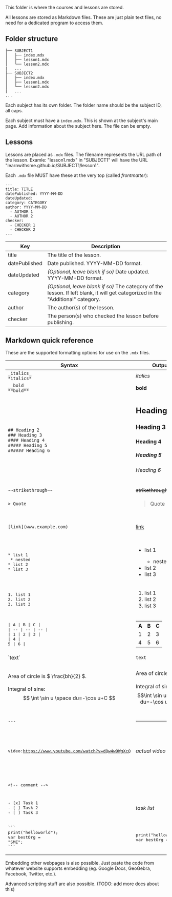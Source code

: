 This folder is where the courses and lessons are stored.

All lessons are stored as Markdown files. These are just plain text files, no need for a dedicated program to access them.

## Folder structure
```
├── SUBJECT1
│   ├── index.mdx
│   ├── lesson1.mdx
│   └── lesson2.mdx
|   ...
├── SUBJECT2
│   ├── index.mdx
│   ├── lesson1.mdx
│   └── lesson2.mdx
|   ...
...
```

Each subject has its own folder. The folder name should be the subject ID, all caps.

Each subject must have a `index.mdx`. This is shown at the subject's main page. Add information about the subject here. The file can be empty.

## Lessons
Lessons are placed as `.mdx` files. The filename represents the URL path of the lesson. Examle: "lesson1.mdx" in "SUBJECT1" will have the URL "learnwithsme.github.io/SUBJECT1/lesson1".

Each `.mdx` file MUST have these at the very top (called *frontmatter*):
```
---
title: TITLE
datePublished: YYYY-MM-DD
dateUpdated: 
category: CATEGORY
author: YYYY-MM-DD
  - AUTHOR 1
  - AUTHOR 2
checker: 
  - CHECKER 1
  - CHECKER 2
---
```

| Key | Description |
| --- | --- |
| title | The title of the lesson. |
| datePublished | Date published. YYYY-MM-DD format. |
| dateUpdated | *(Optional, leave blank if so)* Date updated. YYYY-MM-DD format. |
| category | *(Optional, leave blank if so)* The category of the lesson. If left blank, it will get categorized in the "Additional" category.
| author | The author(s) of the lesson.
| checker | The person(s) who checked the lesson before publishing.


## Markdown quick reference 
These are the supported formatting options for use on the `.mdx` files.

| Syntax | Output | Notes
| --- | --- | --- |
| `_italics_`<br/>`*italics*` | _italics_ |
| `__bold__`<br/>`**bold**` | **bold** |
| `## Heading 2`<br/>`### Heading 3`<br/>`#### Heading 4`<br/>`##### Heading 5`<br/>`###### Heading 6`<br/> | <h2>Heading 2</h2><h3>Heading 3</h3><h4>Heading 4</h4><h5>Heading 5</h5><h6>Heading 6</h6> |
| `~~strikethrough~~` | ~~strikethrough~~ |
| `> Quote` | <blockquote> Quote</blockquote> |
| `[link](www.example.com)` | [link](www.example.com) | To insert images, put the URL of the image. |
| <pre>* list 1 <br/>  * nested<br/>* list 2<br/>* list 3</pre> | <ul><li>list 1</li><ul><li>nested</li></ul></li><li>list 2</li><li>list 3</li></ul> |
| <pre>1. list 1 <br/>2. list 2<br/>3. list 3</pre> | <ol><li>list 1</li><li>list 2</li><li>list 3</li></ol> |
| <pre>\| A \| B \| C \|<br/>\| -- \| -- \| -- \|<br/>\| 1 \| 2 \| 3 \|<br/>\| 4 \| 5 \| 6 \| </pre> | <table><tr><th>A</th><th>B</th><th>C</th></tr><tr><td>1</td><td>2</td><td>3</td></tr><tr><td>4</td><td>5</td><td>6</td></tr></table> |
| \`text\` | `text` |
| Area of circle is $ \frac{bh}{2} $. <br/><br/>Integral of sine: <br/> $$ \int \sin u \space du=-\cos u+C $$ | Area of circle is  $` \pi r^2 `$.<br/><br/>  Integral of sine: <br/> $$\int \sin u \space du=-\cos u+C$$| Uses LaTeX syntax.<br/> List of supported functions [here.](https://katex.org/docs/supported.html) <br/> Test your syntax [here.](https://katex.org/#demo) |q
| `---` | <hr/> |
| <pre>video:https://www.youtube.com/watch?v=dQw4w9WgXcQ</pre> | *actual video here* | The actual video will be embedded. Supports YouTube, Vimeo, Twitch.
| <pre>\<!-- comment --></pre> | | Comments will not be displayed.
| <pre>- [x] Task 1<br/>- [ ] Task 2<br/>- [ ] Task 3</pre> | *task list* | A task with unselectable checkboxes. 
| <pre>\`\`\`<br/>print("helloworld");<br/>var bestOrg = "SME";<br/>\`\`\`</pre> | <pre>print("helloworld");<br/>var bestOrg = "SME";</pre>

Embedding other webpages is also possible. Just paste the code from whatever website supports embedding (eg. Google Docs, GeoGebra, Facebook, Twitter, etc.).

Advanced scripting stuff are also possible. (TODO: add more docs about this)